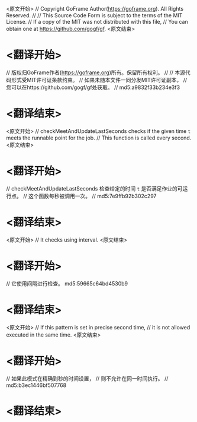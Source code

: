 
<原文开始>
// Copyright GoFrame Author(https://goframe.org). All Rights Reserved.
//
// This Source Code Form is subject to the terms of the MIT License.
// If a copy of the MIT was not distributed with this file,
// You can obtain one at https://github.com/gogf/gf.
<原文结束>

# <翻译开始>
// 版权归GoFrame作者(https://goframe.org)所有。保留所有权利。
//
// 本源代码形式受MIT许可证条款约束。
// 如果未随本文件一同分发MIT许可证副本，
// 您可以在https://github.com/gogf/gf处获取。
// md5:a9832f33b234e3f3
# <翻译结束>


<原文开始>
// checkMeetAndUpdateLastSeconds checks if the given time `t` meets the runnable point for the job.
// This function is called every second.
<原文结束>

# <翻译开始>
// checkMeetAndUpdateLastSeconds 检查给定的时间 `t` 是否满足作业的可运行点。
// 这个函数每秒被调用一次。
// md5:7e9ffb92b302c297
# <翻译结束>


<原文开始>
// It checks using interval.
<原文结束>

# <翻译开始>
// 它使用间隔进行检查。 md5:59665c64bd4530b9
# <翻译结束>


<原文开始>
		// If this pattern is set in precise second time,
		// it is not allowed executed in the same time.
<原文结束>

# <翻译开始>
// 如果此模式在精确到秒的时间设置，
// 则不允许在同一时间执行。
// md5:b3ec1446bf507768
# <翻译结束>

